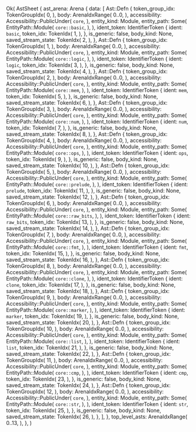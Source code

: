 Ok(
    AstSheet {
        ast_arena: Arena {
            data: [
                Ast::Defn {
                    token_group_idx: TokenGroupIdx(
                        0,
                    ),
                    body: ArenaIdxRange(
                        0..0,
                    ),
                    accessibility: Accessibility::PublicUnder(
                        `core`,
                    ),
                    entity_kind: Module,
                    entity_path: Some(
                        EntityPath::Module(
                            `core::basic`,
                        ),
                    ),
                    ident_token: IdentifierToken {
                        ident: `basic`,
                        token_idx: TokenIdx(
                            1,
                        ),
                    },
                    is_generic: false,
                    body_kind: None,
                    saved_stream_state: TokenIdx(
                        2,
                    ),
                },
                Ast::Defn {
                    token_group_idx: TokenGroupIdx(
                        1,
                    ),
                    body: ArenaIdxRange(
                        0..0,
                    ),
                    accessibility: Accessibility::PublicUnder(
                        `core`,
                    ),
                    entity_kind: Module,
                    entity_path: Some(
                        EntityPath::Module(
                            `core::logic`,
                        ),
                    ),
                    ident_token: IdentifierToken {
                        ident: `logic`,
                        token_idx: TokenIdx(
                            3,
                        ),
                    },
                    is_generic: false,
                    body_kind: None,
                    saved_stream_state: TokenIdx(
                        4,
                    ),
                },
                Ast::Defn {
                    token_group_idx: TokenGroupIdx(
                        2,
                    ),
                    body: ArenaIdxRange(
                        0..0,
                    ),
                    accessibility: Accessibility::PublicUnder(
                        `core`,
                    ),
                    entity_kind: Module,
                    entity_path: Some(
                        EntityPath::Module(
                            `core::mem`,
                        ),
                    ),
                    ident_token: IdentifierToken {
                        ident: `mem`,
                        token_idx: TokenIdx(
                            5,
                        ),
                    },
                    is_generic: false,
                    body_kind: None,
                    saved_stream_state: TokenIdx(
                        6,
                    ),
                },
                Ast::Defn {
                    token_group_idx: TokenGroupIdx(
                        3,
                    ),
                    body: ArenaIdxRange(
                        0..0,
                    ),
                    accessibility: Accessibility::PublicUnder(
                        `core`,
                    ),
                    entity_kind: Module,
                    entity_path: Some(
                        EntityPath::Module(
                            `core::num`,
                        ),
                    ),
                    ident_token: IdentifierToken {
                        ident: `num`,
                        token_idx: TokenIdx(
                            7,
                        ),
                    },
                    is_generic: false,
                    body_kind: None,
                    saved_stream_state: TokenIdx(
                        8,
                    ),
                },
                Ast::Defn {
                    token_group_idx: TokenGroupIdx(
                        4,
                    ),
                    body: ArenaIdxRange(
                        0..0,
                    ),
                    accessibility: Accessibility::PublicUnder(
                        `core`,
                    ),
                    entity_kind: Module,
                    entity_path: Some(
                        EntityPath::Module(
                            `core::ops`,
                        ),
                    ),
                    ident_token: IdentifierToken {
                        ident: `ops`,
                        token_idx: TokenIdx(
                            9,
                        ),
                    },
                    is_generic: false,
                    body_kind: None,
                    saved_stream_state: TokenIdx(
                        10,
                    ),
                },
                Ast::Defn {
                    token_group_idx: TokenGroupIdx(
                        5,
                    ),
                    body: ArenaIdxRange(
                        0..0,
                    ),
                    accessibility: Accessibility::PublicUnder(
                        `core`,
                    ),
                    entity_kind: Module,
                    entity_path: Some(
                        EntityPath::Module(
                            `core::prelude`,
                        ),
                    ),
                    ident_token: IdentifierToken {
                        ident: `prelude`,
                        token_idx: TokenIdx(
                            11,
                        ),
                    },
                    is_generic: false,
                    body_kind: None,
                    saved_stream_state: TokenIdx(
                        12,
                    ),
                },
                Ast::Defn {
                    token_group_idx: TokenGroupIdx(
                        6,
                    ),
                    body: ArenaIdxRange(
                        0..0,
                    ),
                    accessibility: Accessibility::PublicUnder(
                        `core`,
                    ),
                    entity_kind: Module,
                    entity_path: Some(
                        EntityPath::Module(
                            `core::raw_bits`,
                        ),
                    ),
                    ident_token: IdentifierToken {
                        ident: `raw_bits`,
                        token_idx: TokenIdx(
                            13,
                        ),
                    },
                    is_generic: false,
                    body_kind: None,
                    saved_stream_state: TokenIdx(
                        14,
                    ),
                },
                Ast::Defn {
                    token_group_idx: TokenGroupIdx(
                        7,
                    ),
                    body: ArenaIdxRange(
                        0..0,
                    ),
                    accessibility: Accessibility::PublicUnder(
                        `core`,
                    ),
                    entity_kind: Module,
                    entity_path: Some(
                        EntityPath::Module(
                            `core::fmt`,
                        ),
                    ),
                    ident_token: IdentifierToken {
                        ident: `fmt`,
                        token_idx: TokenIdx(
                            15,
                        ),
                    },
                    is_generic: false,
                    body_kind: None,
                    saved_stream_state: TokenIdx(
                        16,
                    ),
                },
                Ast::Defn {
                    token_group_idx: TokenGroupIdx(
                        8,
                    ),
                    body: ArenaIdxRange(
                        0..0,
                    ),
                    accessibility: Accessibility::PublicUnder(
                        `core`,
                    ),
                    entity_kind: Module,
                    entity_path: Some(
                        EntityPath::Module(
                            `core::clone`,
                        ),
                    ),
                    ident_token: IdentifierToken {
                        ident: `clone`,
                        token_idx: TokenIdx(
                            17,
                        ),
                    },
                    is_generic: false,
                    body_kind: None,
                    saved_stream_state: TokenIdx(
                        18,
                    ),
                },
                Ast::Defn {
                    token_group_idx: TokenGroupIdx(
                        9,
                    ),
                    body: ArenaIdxRange(
                        0..0,
                    ),
                    accessibility: Accessibility::PublicUnder(
                        `core`,
                    ),
                    entity_kind: Module,
                    entity_path: Some(
                        EntityPath::Module(
                            `core::marker`,
                        ),
                    ),
                    ident_token: IdentifierToken {
                        ident: `marker`,
                        token_idx: TokenIdx(
                            19,
                        ),
                    },
                    is_generic: false,
                    body_kind: None,
                    saved_stream_state: TokenIdx(
                        20,
                    ),
                },
                Ast::Defn {
                    token_group_idx: TokenGroupIdx(
                        10,
                    ),
                    body: ArenaIdxRange(
                        0..0,
                    ),
                    accessibility: Accessibility::PublicUnder(
                        `core`,
                    ),
                    entity_kind: Module,
                    entity_path: Some(
                        EntityPath::Module(
                            `core::list`,
                        ),
                    ),
                    ident_token: IdentifierToken {
                        ident: `list`,
                        token_idx: TokenIdx(
                            21,
                        ),
                    },
                    is_generic: false,
                    body_kind: None,
                    saved_stream_state: TokenIdx(
                        22,
                    ),
                },
                Ast::Defn {
                    token_group_idx: TokenGroupIdx(
                        11,
                    ),
                    body: ArenaIdxRange(
                        0..0,
                    ),
                    accessibility: Accessibility::PublicUnder(
                        `core`,
                    ),
                    entity_kind: Module,
                    entity_path: Some(
                        EntityPath::Module(
                            `core::cmp`,
                        ),
                    ),
                    ident_token: IdentifierToken {
                        ident: `cmp`,
                        token_idx: TokenIdx(
                            23,
                        ),
                    },
                    is_generic: false,
                    body_kind: None,
                    saved_stream_state: TokenIdx(
                        24,
                    ),
                },
                Ast::Defn {
                    token_group_idx: TokenGroupIdx(
                        12,
                    ),
                    body: ArenaIdxRange(
                        0..0,
                    ),
                    accessibility: Accessibility::PublicUnder(
                        `core`,
                    ),
                    entity_kind: Module,
                    entity_path: Some(
                        EntityPath::Module(
                            `core::str`,
                        ),
                    ),
                    ident_token: IdentifierToken {
                        ident: `str`,
                        token_idx: TokenIdx(
                            25,
                        ),
                    },
                    is_generic: false,
                    body_kind: None,
                    saved_stream_state: TokenIdx(
                        26,
                    ),
                },
            ],
        },
        top_level_asts: ArenaIdxRange(
            0..13,
        ),
    },
)